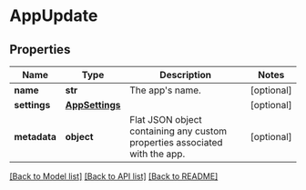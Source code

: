# AppUpdate

## Properties
Name | Type | Description | Notes
------------ | ------------- | ------------- | -------------
**name** | **str** | The app&#39;s name. | [optional] 
**settings** | [**AppSettings**](AppSettings.md) |  | [optional] 
**metadata** | **object** | Flat JSON object containing any custom properties associated with the app. | [optional] 

[[Back to Model list]](../README.md#documentation-for-models) [[Back to API list]](../README.md#documentation-for-api-endpoints) [[Back to README]](../README.md)


